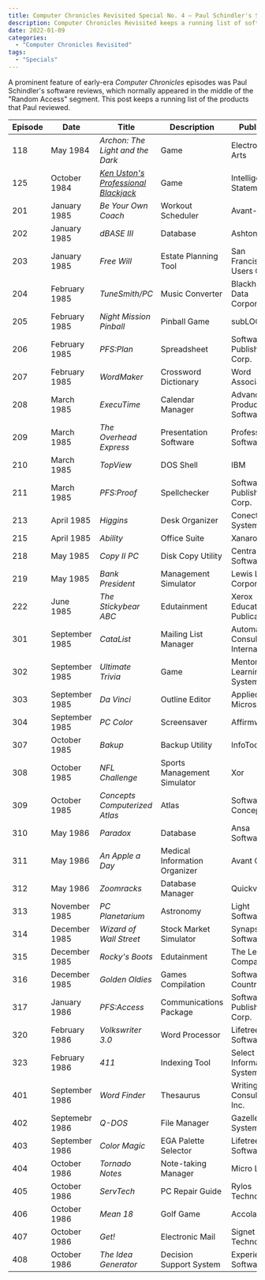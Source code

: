 ```yaml
---
title: Computer Chronicles Revisited Special No. 4 — Paul Schindler's Software Reviews
description: Computer Chronicles Revisited keeps a running list of software reviewed by our favorite 1980s tech journalist.
date: 2022-01-09
categories:
  - "Computer Chronicles Revisited"
tags:
  - "Specials"
---
```


A prominent feature of early-era *Computer Chronicles* episodes was Paul Schindler's software reviews, which normally appeared in the middle of the "Random Access" segment. This post keeps a running list of the products that Paul reviewed.

Episode | Date | Title | Description | Publisher | Price
--- | --- | --- | --- | --- | ---
118 | May 1984 | *Archon: The Light and the Dark* | Game | 	Electronic Arts | $40
125 | October 1984 | [*Ken Uston's Professional Blackjack*](https://smoliva.blog/post/computer-chronicles-revisited-special-005-ken-ustons-professional-blackjack/) | Game | Intelligent Statements | $70
201 | January 1985 | *Be Your Own Coach* | Workout Scheduler | Avant-Garde | $50
202 | January 1985 | *dBASE III* | Database | Ashton-Tate | $700
203 | January 1985 | *Free Will* | Estate Planning Tool | San Francisco PC Users Group | $6 (Shareware)
204 | February 1985 | *TuneSmith/PC* | Music Converter | Blackhawk Data Corporation | $50
205 | February 1985 | *Night Mission Pinball* | Pinball Game | subLOGIC | $40
206 | February 1985 | *PFS:Plan* | Spreadsheet | Software Publishing Corp. | $140
207 | February 1985 | *WordMaker* | Crossword Dictionary | Word Associates | $10
208 | March 1985 | *ExecuTime* | Calendar Manager | Advanced Productivity Software | $50
209 | March 1985 | *The Overhead Express* | Presentation Software | Professional Software | $95
210 | March 1985 | *TopView* | DOS Shell | IBM | $149
211 | March 1985 | *PFS:Proof* | Spellchecker | Software Publishing Corp. | $95
213 | April 1985 | *Higgins* | Desk Organizer | Conectic Systems, Inc. | $400
215 | April 1985 | *Ability* | Office Suite | Xanaro | $495
218 | May 1985 | *Copy II PC* | Disk Copy Utility | Central Point Software | $50
219 | May 1985 | *Bank President* | Management Simulator| Lewis Lee Corporation | $75
222 | June 1985 | *The Stickybear ABC* | Edutainment | Xerox Educational Publications | $40
301 | September 1985 | *CataList* | Mailing List Manager | Automation Consultants International | $250
302 | September 1985 | *Ultimate Trivia* | Game | Mentor Learning Systems | $50
303 | September 1985 | *Da Vinci* | Outline Editor | Applied Microsystems | $50
304 | September 1985 | *PC Color* | Screensaver | Affirmware | $35/$44
307 | October 1985 | *Bakup* | Backup Utility | InfoTools | $150
308 | October 1985 | *NFL Challenge* | Sports Management Simulator | Xor | $99
309 | October 1985 | *Concepts Computerized Atlas* | Atlas | Software Concepts | $5/$50
310 | May 1986 | *Paradox* | Database | Ansa Software | $695
311 | May 1986 | *An Apple a Day* | Medical Information Organizer | Avant Garde | $79.95
312 | May 1986 | *Zoomracks* | Database Manager | Quickview | $125
313 | November 1985 | *PC Planetarium* | Astronomy | Light Software | $52
314 | December 1985 | *Wizard of Wall Street* | Stock Market Simulator | Synapse Software | $45
315 | December 1985 | *Rocky's Boots* | Edutainment | The Learning Company | $50
316 | December 1985 | *Golden Oldies* | Games Compilation | Software Country | $35
317 | January 1986 | *PFS:Access* | Communications Package | Software Publishing Corp. | $95
320 | February 1986 | *Volkswriter 3.0* | Word Processor | Lifetree Software | $300
323 | February 1986 | *411* | Indexing Tool | Select Information Systems | $149
401 | September 1986 | *Word Finder* | Thesaurus | Writing Consultants, Inc. | $80
402 | Septemebr 1986 | *Q-DOS* | File Manager | Gazelle Systems | $30
403 | September 1986 | *Color Magic* | EGA Palette Selector | Lifetree Software | $40
404 | October 1986 | *Tornado Notes* | Note-taking Manager | Micro Logic | $50
405 | October 1986 | *ServTech* | PC Repair Guide | Rylos Technologies | $50
406 | October 1986 | *Mean 18* | Golf Game | Accolade | $45
407 | October 1986 | *Get!* | Electronic Mail | Signet Technologies | $90
408 | October 1986 | *The Idea Generator* | Decision Support System | Experience in Software | $200